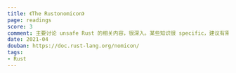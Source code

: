 ```yaml
---
title: 《The Rustonomicon》
page: readings
score: 3
comment: 主要讨论 unsafe Rust 的相关内容，很深入。某些知识很 specific，建议有需要再看
date: 2021-04
douban: https://doc.rust-lang.org/nomicon/
tags: 
- Rust
---
```

